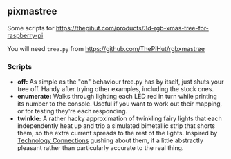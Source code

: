 ## pixmastree

Some scripts for https://thepihut.com/products/3d-rgb-xmas-tree-for-raspberry-pi

You will need `tree.py` from https://github.com/ThePiHut/rgbxmastree

### Scripts

- **off:** As simple as the "on" behaviour tree.py has by itself, just shuts your tree off. Handy after trying other examples, including the stock ones.
- **enumerate:** Walks through lighting each LED red in turn while printing its number to the console. Useful if you want to work out their mapping, or for testing they're each responding.
- **twinkle:** A rather hacky approximation of twinkling fairy lights that each independently heat up and trip a simulated bimetallic strip that shorts them, so the extra current spreads to the rest of the lights. Inspired by [Technology Connections](https://www.youtube.com/watch?v=zeOw5MZWq24) gushing about them, if a little abstractly pleasant rather than particularly accurate to the real thing.
